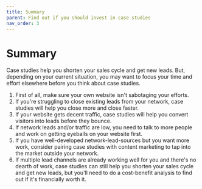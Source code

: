 ```yaml
---
title: Summary
parent: Find out if you should invest in case studies
nav_order: 3
---
```


# Summary

Case studies help you shorten your sales cycle and get new leads. But, depending on your current situation, you may want to focus your time and effort elsewhere before you think about case studies.

1. First of all, make sure your own website isn't sabotaging your efforts.
2. If you're struggling to close existing leads from your network, case studies will help you close more and close faster.
3. If your website gets decent traffic, case studies will help you convert visitors into leads before they bounce.
4. If network leads and/or traffic are low, you need to talk to more people and work on getting eyeballs on your website first.
5. If you have well-developed network-lead-sources but you want more work, consider pairing case studies with content marketing to tap into the market outside your network.
6. If multiple lead channels are already working well for you and there's no dearth of work, case studies can still help you shorten your sales cycle and get new leads, but you'll need to do a cost-benefit analysis to find out if it's financially worth it.
